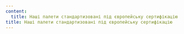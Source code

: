```yaml
---
content:
  title: Наші палети стандартизовані під європейську сертифікацію
title: Наші палети стандартизовані під європейську сертифікацію
---
```

